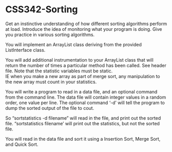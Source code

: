 # CSS342-Sorting
Get an instinctive understanding of how different sorting algorithms 
perform at load.  Introduce the idea of monitoring what your program 
is doing. Give you practice in various sorting algorithms. 

You will implement an ArrayList class deriving from the provided 
ListInterface class.   

You will add additional instrumentation to your ArrayList class 
that will return the number of times a particular method has been called.
See header file.  Note that the statistic variables must be static.  
IE when you make a new array as part of merge sort, any manipulation to 
the new array must count in your statistics. 

You will write a program to read in a data file, and an optional command 
from the command line.   The data file will contain integer values in a 
random order, one value per line.  The optional command ‘-d’ will tell 
the program to dump the sorted output of the file to cout. 

So “sortstatistics -d filename” will read in the file, and print out 
the sorted file.  “sortstatistics filename’ will print out the statistics,
but not the sorted file. 

You will read in the data file and sort it using a Insertion Sort, 
Merge Sort, and Quick Sort. 

